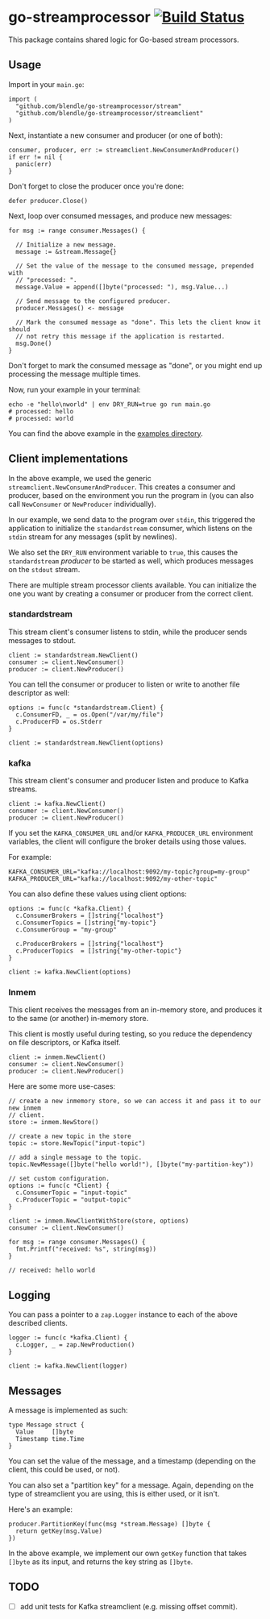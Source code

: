 # go-streamprocessor [![Build Status](https://ci.blendle.io/buildStatus/icon?job=blendle/go-streamprocessor/master)](https://ci.blendle.io/blue/organizations/jenkins/blendle%2Fgo-streamprocessor/activity?branch=master)

This package contains shared logic for Go-based stream processors.

## Usage

Import in your `main.go`:

```golang
import (
  "github.com/blendle/go-streamprocessor/stream"
  "github.com/blendle/go-streamprocessor/streamclient"
)
```

Next, instantiate a new consumer and producer (or one of both):

```golang
consumer, producer, err := streamclient.NewConsumerAndProducer()
if err != nil {
  panic(err)
}
```

Don't forget to close the producer once you're done:

```golang
defer producer.Close()
```

Next, loop over consumed messages, and produce new messages:

```golang
for msg := range consumer.Messages() {

  // Initialize a new message.
  message := &stream.Message{}

  // Set the value of the message to the consumed message, prepended with
  // "processed: ".
  message.Value = append([]byte("processed: "), msg.Value...)

  // Send message to the configured producer.
  producer.Messages() <- message

  // Mark the consumed message as "done". This lets the client know it should
  // not retry this message if the application is restarted.
  msg.Done()
}
```

Don't forget to mark the consumed message as "done", or you might end up
processing the message multiple times.

Now, run your example in your terminal:

```shell
echo -e "hello\nworld" | env DRY_RUN=true go run main.go
# processed: hello
# processed: world
```

You can find the above example in the [examples directory](examples/).

## Client implementations

In the above example, we used the generic `streamclient.NewConsumerAndProducer`.
This creates a consumer and producer, based on the environment you run the
program in (you can also call `NewConsumer` or `NewProducer` individually).

In our example, we send data to the program over `stdin`, this triggered the
application to initialize the `standardstream` consumer, which listens on the
`stdin` stream for any messages (split by newlines).

We also set the `DRY_RUN` environment variable to `true`, this causes the
`standardstream` _producer_ to be started as well, which produces messages on
the `stdout` stream.

There are multiple stream processor clients available. You can initialize the
one you want by creating a consumer or producer from the correct client.

### standardstream

This stream client's consumer listens to stdin, while the producer sends
messages to stdout.

```golang
client := standardstream.NewClient()
consumer := client.NewConsumer()
producer := client.NewProducer()
```

You can tell the consumer or producer to listen or write to another file
descriptor as well:

```golang
options := func(c *standardstream.Client) {
  c.ConsumerFD, _ = os.Open("/var/my/file")
  c.ProducerFD = os.Stderr
}

client := standardstream.NewClient(options)
```

### kafka

This stream client's consumer and producer listen and produce to Kafka streams.

```golang
client := kafka.NewClient()
consumer := client.NewConsumer()
producer := client.NewProducer()
```

If you set the `KAFKA_CONSUMER_URL` and/or `KAFKA_PRODUCER_URL` environment
variables, the client will configure the broker details using those values.

For example:

    KAFKA_CONSUMER_URL="kafka://localhost:9092/my-topic?group=my-group"
    KAFKA_PRODUCER_URL="kafka://localhost:9092/my-other-topic"

You can also define these values using client options:

```golang
options := func(c *kafka.Client) {
  c.ConsumerBrokers = []string{"localhost"}
  c.ConsumerTopics = []string{"my-topic"}
  c.ConsumerGroup = "my-group"

  c.ProducerBrokers = []string{"localhost"}
  c.ProducerTopics  = []string{"my-other-topic"}
}

client := kafka.NewClient(options)
```

### Inmem

This client receives the messages from an in-memory store, and produces it to
the same (or another) in-memory store.

This client is mostly useful during testing, so you reduce the dependency on
file descriptors, or Kafka itself.

```golang
client := inmem.NewClient()
consumer := client.NewConsumer()
producer := client.NewProducer()
```

Here are some more use-cases:

```golang
// create a new inmemory store, so we can access it and pass it to our new inmem
// client.
store := inmem.NewStore()

// create a new topic in the store
topic := store.NewTopic("input-topic")

// add a single message to the topic.
topic.NewMessage([]byte("hello world!"), []byte("my-partition-key"))

// set custom configuration.
options := func(c *Client) {
  c.ConsumerTopic = "input-topic"
  c.ProducerTopic = "output-topic"
}

client := inmem.NewClientWithStore(store, options)
consumer := client.NewConsumer()

for msg := range consumer.Messages() {
  fmt.Printf("received: %s", string(msg))
}

// received: hello world
```

## Logging

You can pass a pointer to a `zap.Logger` instance to each of the above described
clients.

```golang
logger := func(c *kafka.Client) {
  c.Logger, _ = zap.NewProduction()
}

client := kafka.NewClient(logger)
```

## Messages

A message is implemented as such:

```golang
type Message struct {
  Value     []byte
  Timestamp time.Time
}
```

You can set the value of the message, and a timestamp (depending on the client,
this could be used, or not).

You can also set a "partition key" for a message. Again, depending on the type
of streamclient you are using, this is either used, or it isn't.

Here's an example:

```golang
producer.PartitionKey(func(msg *stream.Message) []byte {
  return getKey(msg.Value)
})
```

In the above example, we implement our own `getKey` function that takes `[]byte`
as its input, and returns the key string as `[]byte`.

## TODO

- [ ] add unit tests for Kafka streamclient (e.g. missing offset commit).

